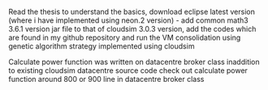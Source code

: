 Read the thesis to understand the basics, download eclipse latest version (where i have implemented using neon.2 version) -  add common math3 3.6.1 version jar file to that of cloudsim 3.0.3 version, add the codes which are found in my github repository and run the 
VM consolidation using genetic algorithm strategy implemented using cloudsim

Calculate power function was written on datacentre broker class inaddition to existing cloudsim datacentre source code check out calculate power function around 800 or 900 line in datacentre broker class
